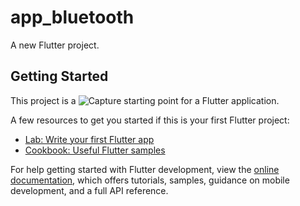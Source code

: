 # app_bluetooth

A new Flutter project.

## Getting Started



This project is a ![Capture](https://github.com/hena-ndombele/Flutter_Connect_Bluetooth/assets/96916810/9fdb3bd8-121c-4e55-8094-dc4664986311)
starting point for a Flutter application.

A few resources to get you started if this is your first Flutter project:

- [Lab: Write your first Flutter app](https://docs.flutter.dev/get-started/codelab)
- [Cookbook: Useful Flutter samples](https://docs.flutter.dev/cookbook)

For help getting started with Flutter development, view the
[online documentation](https://docs.flutter.dev/), which offers tutorials,
samples, guidance on mobile development, and a full API reference.

